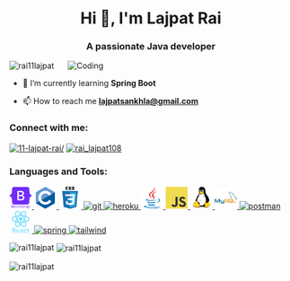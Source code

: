 <h1 align="center">Hi 👋, I'm Lajpat Rai</h1>
<h3 align="center">A passionate Java developer</h3>
<img align="right" alt="Coding" width="400" src="[https://cdn.dribbble.com/users/116207...](https://media.licdn.com/dms/image/D4D16AQEanIDmDS-o1g/profile-displaybackgroundimage-shrink_350_1400/0/1689855641358?e=1723075200&v=beta&t=cIR0Jj4vEzdxpBIBngmRrZbGym8jxZ5PnoRYdlyV5A8)">

<p align="left"> <img src="https://komarev.com/ghpvc/?username=rai11lajpat&label=Profile%20views&color=0e75b6&style=flat" alt="rai11lajpat" /> </p>

- 🌱 I’m currently learning **Spring Boot**

- 📫 How to reach me **lajpatsankhla@gmail.com**

<h3 align="left">Connect with me:</h3>
<p align="left">
<a href="https://linkedin.com/in/11-lajpat-rai/" target="blank"><img align="center" src="https://raw.githubusercontent.com/rahuldkjain/github-profile-readme-generator/master/src/images/icons/Social/linked-in-alt.svg" alt="11-lajpat-rai/" height="30" width="40" /></a>
<a href="https://instagram.com/rai_lajpat108" target="blank"><img align="center" src="https://raw.githubusercontent.com/rahuldkjain/github-profile-readme-generator/master/src/images/icons/Social/instagram.svg" alt="rai_lajpat108" height="30" width="40" /></a>
</p>

<h3 align="left">Languages and Tools:</h3>
<p align="left"> <a href="https://getbootstrap.com" target="_blank" rel="noreferrer"> <img src="https://raw.githubusercontent.com/devicons/devicon/master/icons/bootstrap/bootstrap-plain-wordmark.svg" alt="bootstrap" width="40" height="40"/> </a> <a href="https://www.cprogramming.com/" target="_blank" rel="noreferrer"> <img src="https://raw.githubusercontent.com/devicons/devicon/master/icons/c/c-original.svg" alt="c" width="40" height="40"/> </a> <a href="https://www.w3schools.com/css/" target="_blank" rel="noreferrer"> <img src="https://raw.githubusercontent.com/devicons/devicon/master/icons/css3/css3-original-wordmark.svg" alt="css3" width="40" height="40"/> </a> <a href="https://git-scm.com/" target="_blank" rel="noreferrer"> <img src="https://www.vectorlogo.zone/logos/git-scm/git-scm-icon.svg" alt="git" width="40" height="40"/> </a> <a href="https://heroku.com" target="_blank" rel="noreferrer"> <img src="https://www.vectorlogo.zone/logos/heroku/heroku-icon.svg" alt="heroku" width="40" height="40"/> </a> <a href="https://www.java.com" target="_blank" rel="noreferrer"> <img src="https://raw.githubusercontent.com/devicons/devicon/master/icons/java/java-original.svg" alt="java" width="40" height="40"/> </a> <a href="https://developer.mozilla.org/en-US/docs/Web/JavaScript" target="_blank" rel="noreferrer"> <img src="https://raw.githubusercontent.com/devicons/devicon/master/icons/javascript/javascript-original.svg" alt="javascript" width="40" height="40"/> </a> <a href="https://www.linux.org/" target="_blank" rel="noreferrer"> <img src="https://raw.githubusercontent.com/devicons/devicon/master/icons/linux/linux-original.svg" alt="linux" width="40" height="40"/> </a> <a href="https://www.mysql.com/" target="_blank" rel="noreferrer"> <img src="https://raw.githubusercontent.com/devicons/devicon/master/icons/mysql/mysql-original-wordmark.svg" alt="mysql" width="40" height="40"/> </a> <a href="https://postman.com" target="_blank" rel="noreferrer"> <img src="https://www.vectorlogo.zone/logos/getpostman/getpostman-icon.svg" alt="postman" width="40" height="40"/> </a> <a href="https://reactjs.org/" target="_blank" rel="noreferrer"> <img src="https://raw.githubusercontent.com/devicons/devicon/master/icons/react/react-original-wordmark.svg" alt="react" width="40" height="40"/> </a> <a href="https://spring.io/" target="_blank" rel="noreferrer"> <img src="https://www.vectorlogo.zone/logos/springio/springio-icon.svg" alt="spring" width="40" height="40"/> </a> <a href="https://tailwindcss.com/" target="_blank" rel="noreferrer"> <img src="https://www.vectorlogo.zone/logos/tailwindcss/tailwindcss-icon.svg" alt="tailwind" width="40" height="40"/> </a> </p>

<p><img align="left" src="https://github-readme-stats.vercel.app/api/top-langs?username=rai11lajpat&show_icons=true&locale=en&layout=compact" alt="rai11lajpat" /></p>

<p>&nbsp;<img align="center" src="https://github-readme-stats.vercel.app/api?username=rai11lajpat&show_icons=true&locale=en" alt="rai11lajpat" /></p>

<p><img align="center" src="https://github-readme-streak-stats.herokuapp.com/?user=rai11lajpat&" alt="rai11lajpat" /></p>
